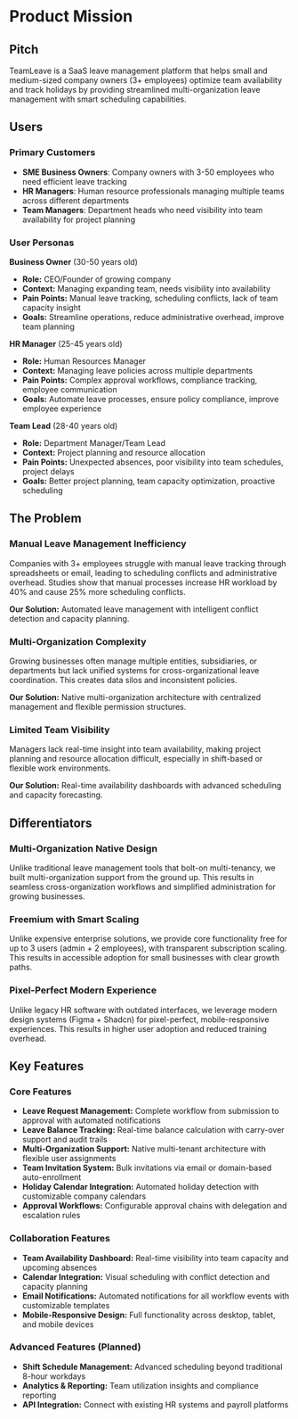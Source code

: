 # Product Mission

## Pitch

TeamLeave is a SaaS leave management platform that helps small and medium-sized company owners (3+ employees) optimize team availability and track holidays by providing streamlined multi-organization leave management with smart scheduling capabilities.

## Users

### Primary Customers

- **SME Business Owners**: Company owners with 3-50 employees who need efficient leave tracking
- **HR Managers**: Human resource professionals managing multiple teams across different departments
- **Team Managers**: Department heads who need visibility into team availability for project planning

### User Personas

**Business Owner** (30-50 years old)
- **Role:** CEO/Founder of growing company
- **Context:** Managing expanding team, needs visibility into availability
- **Pain Points:** Manual leave tracking, scheduling conflicts, lack of team capacity insight
- **Goals:** Streamline operations, reduce administrative overhead, improve team planning

**HR Manager** (25-45 years old)
- **Role:** Human Resources Manager
- **Context:** Managing leave policies across multiple departments
- **Pain Points:** Complex approval workflows, compliance tracking, employee communication
- **Goals:** Automate leave processes, ensure policy compliance, improve employee experience

**Team Lead** (28-40 years old)
- **Role:** Department Manager/Team Lead
- **Context:** Project planning and resource allocation
- **Pain Points:** Unexpected absences, poor visibility into team schedules, project delays
- **Goals:** Better project planning, team capacity optimization, proactive scheduling

## The Problem

### Manual Leave Management Inefficiency

Companies with 3+ employees struggle with manual leave tracking through spreadsheets or email, leading to scheduling conflicts and administrative overhead. Studies show that manual processes increase HR workload by 40% and cause 25% more scheduling conflicts.

**Our Solution:** Automated leave management with intelligent conflict detection and capacity planning.

### Multi-Organization Complexity

Growing businesses often manage multiple entities, subsidiaries, or departments but lack unified systems for cross-organizational leave coordination. This creates data silos and inconsistent policies.

**Our Solution:** Native multi-organization architecture with centralized management and flexible permission structures.

### Limited Team Visibility

Managers lack real-time insight into team availability, making project planning and resource allocation difficult, especially in shift-based or flexible work environments.

**Our Solution:** Real-time availability dashboards with advanced scheduling and capacity forecasting.

## Differentiators

### Multi-Organization Native Design

Unlike traditional leave management tools that bolt-on multi-tenancy, we built multi-organization support from the ground up. This results in seamless cross-organization workflows and simplified administration for growing businesses.

### Freemium with Smart Scaling

Unlike expensive enterprise solutions, we provide core functionality free for up to 3 users (admin + 2 employees), with transparent subscription scaling. This results in accessible adoption for small businesses with clear growth paths.

### Pixel-Perfect Modern Experience

Unlike legacy HR software with outdated interfaces, we leverage modern design systems (Figma + Shadcn) for pixel-perfect, mobile-responsive experiences. This results in higher user adoption and reduced training overhead.

## Key Features

### Core Features

- **Leave Request Management:** Complete workflow from submission to approval with automated notifications
- **Leave Balance Tracking:** Real-time balance calculation with carry-over support and audit trails
- **Multi-Organization Support:** Native multi-tenant architecture with flexible user assignments
- **Team Invitation System:** Bulk invitations via email or domain-based auto-enrollment
- **Holiday Calendar Integration:** Automated holiday detection with customizable company calendars
- **Approval Workflows:** Configurable approval chains with delegation and escalation rules

### Collaboration Features

- **Team Availability Dashboard:** Real-time visibility into team capacity and upcoming absences
- **Calendar Integration:** Visual scheduling with conflict detection and capacity planning
- **Email Notifications:** Automated notifications for all workflow events with customizable templates
- **Mobile-Responsive Design:** Full functionality across desktop, tablet, and mobile devices

### Advanced Features (Planned)

- **Shift Schedule Management:** Advanced scheduling beyond traditional 8-hour workdays
- **Analytics & Reporting:** Team utilization insights and compliance reporting
- **API Integration:** Connect with existing HR systems and payroll platforms